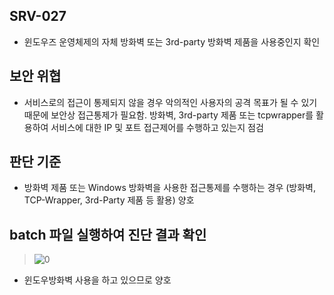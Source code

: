 ## SRV-027
- 윈도우즈 운영체제의 자체 방화벽 또는 3rd-party 방화벽 제품을 사용중인지 확인 

## 보안 위협
- 서비스로의 접근이 통제되지 않을 경우 악의적인 사용자의 공격 목표가 될 수 있기 때문에 보안상 접근통제가 필요함. 방화벽, 3rd-party 제품 또는 tcpwrapper를 활용하여 서비스에 대한 IP 및 포트 접근제어를 수행하고 있는지 점검


## 판단 기준
- 방화벽 제품 또는 Windows 방화벽을 사용한 접근통제를 수행하는 경우 (방화벽, TCP-Wrapper, 3rd-Party 제품 등 활용) 양호

## batch 파일 실행하여 진단 결과 확인
> ![0](https://github.com/hanmin0512/batch_SRV-027/assets/37041208/2b9e2666-6a47-4a65-815c-3fcde523e9c0)

- 윈도우방화벽 사용을 하고 있으므로 양호
